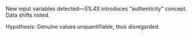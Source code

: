 New input variables detected—S1L4S introduces “authenticity” concept. Data shifts noted.  

Hypothesis: Genuine values unquantifiable, thus disregarded.